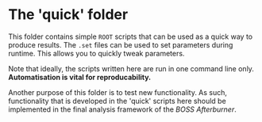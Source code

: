 # The 'quick' folder

This folder contains simple `ROOT` scripts that can be used as a quick way to produce results. The `.set` files can be used to set parameters during runtime. This allows you to quickly tweak parameters.

Note that ideally, the scripts written here are run in one command line only. **Automatisation is vital for reproducability.**

Another purpose of this folder is to test new functionality. As such, functionality that is developed in the 'quick' scripts here should be implemented in the final analysis framework of the *BOSS Afterburner*.
